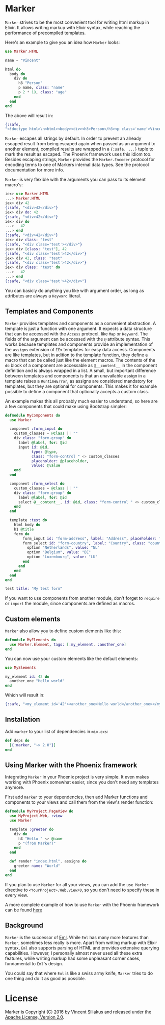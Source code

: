 # Marker

  `Marker` strives to be the most convenient tool for writing html markup in Elixir. It allows writing markup with Elixir syntax, while reaching the performance of precompiled templates.

  Here's an example to give you an idea how `Marker` looks:

```elixir
use Marker.HTML

name = "Vincent"

html do
  body do
    div do
      h3 "Person"
      p name, class: "name"
      p 2 * 19, class: "age"
    end
  end
end
```

  The above will result in:

```elixir
{:safe,
"<!doctype html>\n<html><body><div><h3>Person</h3><p class='name'>Vincent</p><p class='age'>38</p></div></body></html>"}
```

  `Marker` escapes all strings by default. In order to prevent an already escaped result from being escaped again when passed as an argument to another element, compiled results are wrapped in a `{:safe, ...}` tuple to mark the result as escaped. The Phoenix framework uses this idiom too. Besides escaping strings, `Marker` provides the `Marker.Encoder` protocol for encoding terms to one of Markers internal data types. See the protocol documentation for more info.

  `Marker` is very flexible with the arguments you can pass to its element macro's:

```elixir
iex> use Marker.HTML
...> Marker.HTML
iex> div 42
{:safe, "<div>42</div>"}
iex> div do: 42
{:safe, "<div>42</div>"}
iex> div do
...>   42
...> end
{:safe, "<div>42</div>"}
iex> div class: "test"
{:safe, "<div class='test'></div>"}
iex> div [class: "test"], 42
{:safe, "<div class='test'>42</div>"}
iex> div 42, class: "test"
{:safe, "<div class='test'>42</div>"}
iex> div class: "test" do
...>   42
...> end
{:safe, "<div class='test'>42</div>"}

```

  You can basicly do anything you like with argument order, as long as attributes are always a `Keyword` literal.

## Templates and Components

  `Marker` provides templates and components as a convenient abstraction. A template is just a function with one argument. It expects a data structure that can be accessed with the `Access` protocol, like `Map` or `Keyword`. The fields of the argument can be accessed with the `@` attribute syntax. This works because templates and components provide an implementation of the `assigns` extension of `EEx` templates for easy data access. Components are like templates, but in adition to the template function, they define a macro that can be called just like the element macros. The contents of the `do` block of a component are accessable as `@__content__` in the component definition and is always wrapped in a list. A small, but important difference between templates and components is that an unavailable assign in a template raises a `RuntimeError`, as assigns are considered mandatory for templates, but they are optional for components. This makes it for example possible to define a component that optionally accepts a custom class.

  An example makes this all probably much easier to understand, so here are a few components that could make using Bootstrap simpler:

```elixir
defmodule MyComponents do
  use Marker

  component :form_input do
    custom_classes = @class || ""
    div class: "form-group" do
      label @label, for: @id
      input id: @id,
            type: @type,
            class: "form-control " <> custom_classes
            placeholder: @placeholder,
            value: @value
    end
  end

  component :form_select do
    custom_classes = @class || ""
    div class: "form-group" do
      label @label, for: @id
      select @__content__, id: @id, class: "form-control " <> custom_classes
    end
  end

  template :test do
    html body do
    h1 @title
    form do
        form_input id: "form-address", label: "Address", placeholder: "Fill in address"
        form_select id: "form-country", label: "Country", class: "country-select" do
          option "Netherlands", value: "NL"
          option "Belgium", value: "BE"
          option "Luxembourg", value: "LU"
        end
      end
    end
  end
end

test title: "My test form"
```

  If you want to use components from another module, don't forget to `require` or `import` the module, since components are defined as macros.


## Custom elements

  `Marker` also allow you to define custom elements like this:

```elixir
defmodule MyElements do
  use Marker.Element, tags: [:my_element, :another_one]
end
```

  You can now use your custom elements like the default elements:

```elixir
use MyElements

my_element id: 42 do
  another_one "Hello world"
end
```

  Which will result in:

```elixir
{:safe, "<my_element id='42'><another_one>Hello world</another_one></my_element>"}
```

## Installation

  Add `marker` to your list of dependencies in `mix.exs`:

```elixir
def deps do
  [{:marker, "~> 2.0"}]
end
```

## Using Marker with the Phoenix framework

  Integrating `Marker` in your Phoenix project is very simple. It even makes working with Phoenix somewhat easier, since you don't need any templates anymore.

  First add `marker` to your dependencies, then add Marker functions and components to your views and call them from the view's render function:

```elixir
defmodule MyProject.PageView do
  use MyProject.Web, :view
  use Marker

  template :greeter do
    div do
      h3 "Hello " <> @name
      p "(from Marker)"
    end
  end

  def render "index.html", assigns do
    greeter name: "World"
  end
end
```

  If you plan to use `Marker` for all your views, you can add the `use Marker` directive to `<YourProject>.Web.view/0`, so you don't need to specify these in every view.

  A more complete example of how to use `Marker` with the Phoenix framework can be found [here](https://github.com/zambal/marker-phoenix-example)

## Background

  `Marker` is the successor of [Eml](https://github.com/zambal/eml). While `Eml` has many more features than `Marker`, sometimes less really is more. Apart from writing markup with Elixir syntax, `Eml` also supports parsing of HTML and provides extensive querying capabilities. However, I personally almost never used all these extra features, while writing markup had some unpleasant corner cases, fundamental to `Eml`'s design.

  You could say that where `Eml` is like a swiss army knife, `Marker` tries to do one thing and do it as good as possible.

# License

  Marker is Copyright (C) 2016 by Vincent Siliakus and released under the [Apache License, Version 2.0](https://www.apache.org/licenses/LICENSE-2.0.html).
